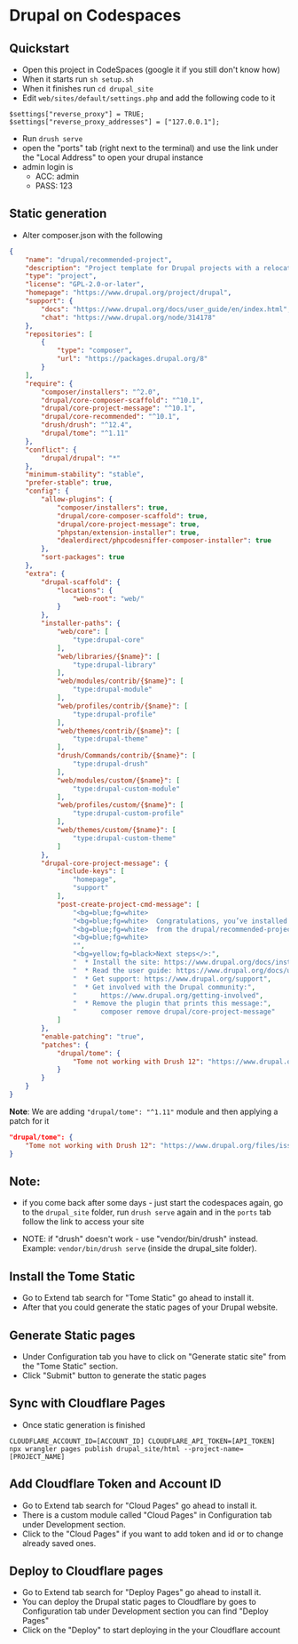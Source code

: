 # Drupal on Codespaces

## Quickstart
* Open this project in CodeSpaces (google it if you still don't know how)
* When it starts run `sh setup.sh`
* When it finishes run `cd drupal_site`
* Edit `web/sites/default/settings.php` and add the following code to it
```phpt
$settings["reverse_proxy"] = TRUE;
$settings["reverse_proxy_addresses"] = ["127.0.0.1"];
```
* Run `drush serve`
* open the "ports" tab (right next to the terminal) and use the link under the "Local Address" to open your drupal instance
* admin login is
  * ACC: admin
  * PASS: 123

## Static generation
* Alter composer.json with the following
```json
{
    "name": "drupal/recommended-project",
    "description": "Project template for Drupal projects with a relocated document root",
    "type": "project",
    "license": "GPL-2.0-or-later",
    "homepage": "https://www.drupal.org/project/drupal",
    "support": {
        "docs": "https://www.drupal.org/docs/user_guide/en/index.html",
        "chat": "https://www.drupal.org/node/314178"
    },
    "repositories": [
        {
            "type": "composer",
            "url": "https://packages.drupal.org/8"
        }
    ],
    "require": {
        "composer/installers": "^2.0",
        "drupal/core-composer-scaffold": "^10.1",
        "drupal/core-project-message": "^10.1",
        "drupal/core-recommended": "^10.1",
        "drush/drush": "^12.4",
        "drupal/tome": "^1.11"
    },
    "conflict": {
        "drupal/drupal": "*"
    },
    "minimum-stability": "stable",
    "prefer-stable": true,
    "config": {
        "allow-plugins": {
            "composer/installers": true,
            "drupal/core-composer-scaffold": true,
            "drupal/core-project-message": true,
            "phpstan/extension-installer": true,
            "dealerdirect/phpcodesniffer-composer-installer": true
        },
        "sort-packages": true
    },
    "extra": {
        "drupal-scaffold": {
            "locations": {
                "web-root": "web/"
            }
        },
        "installer-paths": {
            "web/core": [
                "type:drupal-core"
            ],
            "web/libraries/{$name}": [
                "type:drupal-library"
            ],
            "web/modules/contrib/{$name}": [
                "type:drupal-module"
            ],
            "web/profiles/contrib/{$name}": [
                "type:drupal-profile"
            ],
            "web/themes/contrib/{$name}": [
                "type:drupal-theme"
            ],
            "drush/Commands/contrib/{$name}": [
                "type:drupal-drush"
            ],
            "web/modules/custom/{$name}": [
                "type:drupal-custom-module"
            ],
            "web/profiles/custom/{$name}": [
                "type:drupal-custom-profile"
            ],
            "web/themes/custom/{$name}": [
                "type:drupal-custom-theme"
            ]
        },
        "drupal-core-project-message": {
            "include-keys": [
                "homepage",
                "support"
            ],
            "post-create-project-cmd-message": [
                "<bg=blue;fg=white>                                                         </>",
                "<bg=blue;fg=white>  Congratulations, you’ve installed the Drupal codebase  </>",
                "<bg=blue;fg=white>  from the drupal/recommended-project template!          </>",
                "<bg=blue;fg=white>                                                         </>",
                "",
                "<bg=yellow;fg=black>Next steps</>:",
                "  * Install the site: https://www.drupal.org/docs/installing-drupal",
                "  * Read the user guide: https://www.drupal.org/docs/user_guide/en/index.html",
                "  * Get support: https://www.drupal.org/support",
                "  * Get involved with the Drupal community:",
                "      https://www.drupal.org/getting-involved",
                "  * Remove the plugin that prints this message:",
                "      composer remove drupal/core-project-message"
            ]
        },
        "enable-patching": "true",
        "patches": {
            "drupal/tome": {
                "Tome not working with Drush 12": "https://www.drupal.org/files/issues/2023-08-02/tome_drush12-support.patch"
            }
        }
    }
}
```
**Note**: We are adding `"drupal/tome": "^1.11"` module and then applying a patch for it 
```json
"drupal/tome": {
    "Tome not working with Drush 12": "https://www.drupal.org/files/issues/2023-08-02/tome_drush12-support.patch"
}
```
## Note:
* if you come back after some days - just start the codespaces again, go to the `drupal_site` folder, run `drush serve` again and in the `ports` tab follow the link to access your site 

* NOTE: if "drush" doesn't work - use "vendor/bin/drush" instead. Example: `vendor/bin/drush serve` (inside the drupal_site folder).

## Install the Tome Static
* Go to Extend tab search for "Tome Static" go ahead to install it.
* After that you could generate the static pages of your Drupal website.

## Generate Static pages
* Under Configuration tab you have to click on "Generate static site" from the "Tome Static" section.
* Click "Submit" button to generate the static pages

## Sync with Cloudflare Pages
* Once static generation is finished
```phpt
CLOUDFLARE_ACCOUNT_ID=[ACCOUNT_ID] CLOUDFLARE_API_TOKEN=[API_TOKEN] npx wrangler pages publish drupal_site/html --project-name=[PROJECT_NAME]
```

## Add Cloudflare Token and Account ID
* Go to Extend tab search for "Cloud Pages" go ahead to install it.
* There is a custom module called "Cloud Pages" in Configuration tab under Development section.
* Click to the "Cloud Pages" if you want to add token and id or to change already saved ones.

## Deploy to Cloudflare pages
* Go to Extend tab search for "Deploy Pages" go ahead to install it.
* You can deploy the Drupal static pages to Cloudflare by goes to Configuration tab under Development section you can find "Deploy Pages"
* Click on the "Deploy" to start deploying in the your Cloudflare account

